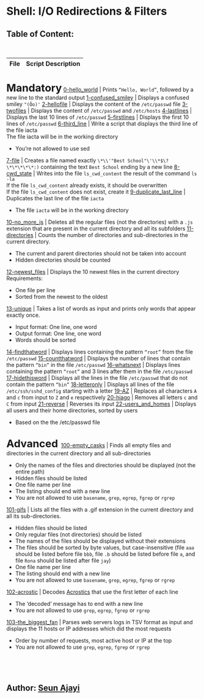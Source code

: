 # Shell: I/O Redirections & Filters

## Table of Content: 
<br />

| File | Script Description | 
--- | ---
<br/><span style="font-size: 1.7rem">**Mandatory**</span>
[0-hello_world](./0-hello_world) | Prints `“Hello, World”`, followed by a new line to the standard output
[1-confused_smiley](./1-confused_smiley) | Displays a confused smiley `"(Ôo)'`
[2-hellofile](./2-hellofile) | Displays the content of the `/etc/passwd` file
[3-twofiles](./3-twofiles) | Displays the content of `/etc/passwd` and `/etc/hosts`
[4-lastlines](./4-lastlines) | Displays the last 10 lines of `/etc/passwd`
[5-firstlines](./5-firstlines) | Displays the first 10 lines of `/etc/passwd`
[6-third_line](./6-third_line) | Write a script that displays the third line of the file iacta <br />The file iacta will be in the working directory <ul><li>You’re not allowed to use sed</li></ul>
[7-file](./7-file) | Creates a file named exactly `\*\\'"Best School"\'\\*$\?\*\*\*\*\*:)` containing the text `Best School` ending by a new line
[8-cwd_state](./8-cwd_state) | Writes into the file `ls_cwd_content` the result of the command `ls -la` <br /> If the file `ls_cwd_content` already exists, it should be overwritten<br /> If the file `ls_cwd_content` does not exist, create it
[9-duplicate_last_line](./9-duplicate_last_line) | Duplicates the last line of the file `iacta` <ul><li>The file `iacta` will be in the working directory</li></ul>
[10-no_more_js](./10-no_more_js) | Deletes all the regular files (not the directories) with a `.js` extension that are present in the current directory and all its subfolders
[11-directories](./11-directories) | Counts the number of directories and sub-directories in the current directory. <ul><li>The current and parent directories should not be taken into account</li><li>Hidden directories should be counted</li></ul>
[12-newest_files](./12-newest_files) | Displays the 10 newest files in the current directory<br /> Requirements: <ul><li>One file per line</li><li>Sorted from the newest to the oldest</li></ul>
[13-unique](./13-unique) | Takes a list of words as input and prints only words that appear exactly once. <ul><li>Input format: One line, one word</li><li>Output format: One line, one word</li><li>Words should be sorted</li></ul>
[14-findthatword](./14-findthatword) | Displays lines containing the pattern `“root”` from the file `/etc/passwd`
[15-countthatword](./15-countthatword) | Displays the number of lines that contain the pattern `“bin”` in the file `/etc/passwd`
[16-whatsnext](./16-whatsnext) | Displays lines containing the pattern `“root”` and 3 lines after them in the file `/etc/passwd`
[17-hidethisword](./17-hidethisword) | Displays all the lines in the file `/etc/passwd` that do not contain the pattern `“bin”`
[18-letteronly](./18-letteronly) | Displays all lines of the file `/etc/ssh/sshd_config` starting with a letter
[19-AZ](./19-AZ) | Replaces all characters `A` and `c` from input to `Z` and `e` respectively
[20-hiago](./20-hiago) | Removes all letters `c` and `C` from input
[21-reverse](./21-reverse) | Reverses its input
[22-users_and_homes](./22-users_and_homes) | Displays all users and their home directories, sorted by users <ul><li>Based on the the /etc/passwd file</li></ul>
<br/><span style="font-size: 1.7rem">**Advanced** </span>
[100-empty_casks](./100-empty_casks) | Finds all empty files and directories in the current directory and all sub-directories <ul><li>Only the names of the files and directories should be displayed (not the entire path)</li><li>Hidden files should be listed</li><li>One file name per line</li><li>The listing should end with a new line</li><li>You are not allowed to use `basename`, `grep`, `egrep`, `fgrep` or `rgrep`</li></ul>
[101-gifs](./101-gifs) | Lists all the files with a .gif extension in the current directory and all its sub-directories.<ul><li>Hidden files should be listed</li><li>Only regular files (not directories) should be listed</li><li>The names of the files should be displayed without their extensions</li><li>The files should be sorted by byte values, but case-insensitive (file `aaa` should be listed before file `bbb`, file `.b` should be listed before file `a`, and file `Rona` should be listed after file `jay`)</li><li>One file name per line</li><li>The listing should end with a new line</li><li>You are not allowed to use `basename`, `grep`, `egrep`, `fgrep` or `rgrep`</li></ul>
[102-acrostic](./102-acrostic) | Decodes [Acrostics](https://en.wikipedia.org/wiki/Acrostic) that use the first letter of each line <ul><li>The ‘decoded’ message has to end with a new line</li><li>You are not allowed to use `grep`, `egrep`, `fgrep` or `rgrep`</li></ul>
[103-the_biggest_fan](./103-the_biggest_fan) | Parses web servers logs in TSV format as input and displays the 11 hosts or IP addresses which did the most requests <ul><li>Order by number of requests, most active host or IP at the top</li><li>You are not allowed to use `grep`, `egrep`, `fgrep` or `rgrep`</li></ul>

# 
<br>

## **Author:** [Seun Ajayi](https://github.com/Seun-A)